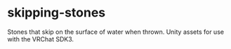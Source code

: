 # skipping-stones
Stones that skip on the surface of water when thrown. Unity assets for use with the VRChat SDK3.
